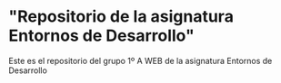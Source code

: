 <h1>"Repositorio de la asignatura Entornos de Desarrollo"</h1>
<p>Este es el repositorio del grupo 1º A WEB de la asignatura Entornos de Desarrollo</p>